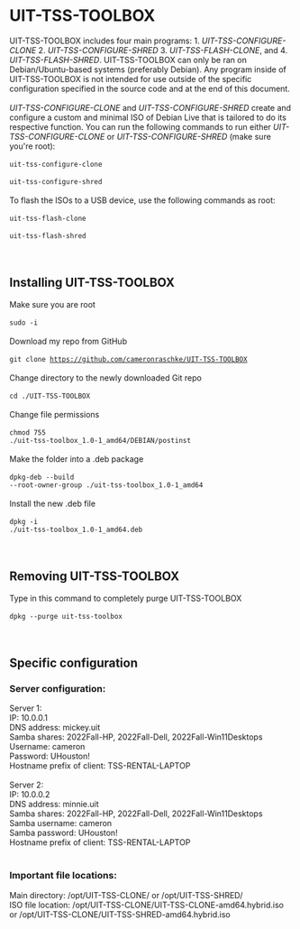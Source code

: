 # UIT-TSS-TOOLBOX
UIT-TSS-TOOLBOX includes four main programs: 1. _UIT-TSS-CONFIGURE-CLONE_ 2. _UIT-TSS-CONFIGURE-SHRED_ 3. _UIT-TSS-FLASH-CLONE_, and 4. _UIT-TSS-FLASH-SHRED_. UIT-TSS-TOOLBOX can only be ran on Debian/Ubuntu-based systems (preferably Debian). Any program inside of UIT-TSS-TOOLBOX is not intended for use outside of the specific configuration specified in the source code and at the end of this document.
<br />
<br />
_UIT-TSS-CONFIGURE-CLONE_ and _UIT-TSS-CONFIGURE-SHRED_ create and configure a custom and minimal ISO of Debian Live that is tailored to do its respective function. You can run the following commands to run either _UIT-TSS-CONFIGURE-CLONE_ or _UIT-TSS-CONFIGURE-SHRED_ (make sure you're root):
<br />
<br />
<code>uit-tss-configure-clone</code>
<br />
<br />
<code>uit-tss-configure-shred</code>
<br />
<br />
To flash the ISOs to a USB device, use the following commands as root:
<br />
<br />
<code>uit-tss-flash-clone</code>
<br />
<br />
<code>uit-tss-flash-shred</code>
<br />
<br />
<br />
## Installing UIT-TSS-TOOLBOX
Make sure you are root
<br />
<br />
<code>sudo -i</code>
<br />
<br />
Download my repo from GitHub
<br />
<br />
<code>git clone https://github.com/cameronraschke/UIT-TSS-TOOLBOX</code>
<br />
<br />
Change directory to the newly downloaded Git repo
<br />
<br />
<code>cd ./UIT-TSS-TOOLBOX</code>
<br />
<br />
Change file permissions
<br />
<br />
<code>chmod 755 ./uit-tss-toolbox_1.0-1_amd64/DEBIAN/postinst</code>
<br />
<br />
Make the folder into a .deb package
<br />
<br />
<code>dpkg-deb --build --root-owner-group ./uit-tss-toolbox_1.0-1_amd64</code>
<br />
<br />
Install the new .deb file
<br />
<br />
<code>dpkg -i ./uit-tss-toolbox_1.0-1_amd64.deb</code>
<br />
<br />
<br />
## Removing UIT-TSS-TOOLBOX
Type in this command to completely purge UIT-TSS-TOOLBOX
<br />
<br />
<code>dpkg --purge uit-tss-toolbox</code>
<br />
<br />
<br />
## Specific configuration
### Server configuration:
Server 1:\
IP: 10.0.0.1\
DNS address: mickey.uit\
Samba shares: 2022Fall-HP, 2022Fall-Dell, 2022Fall-Win11Desktops\
Username: cameron\
Password: UHouston!\
Hostname prefix of client: TSS-RENTAL-LAPTOP\
<br />
Server 2:\
IP: 10.0.0.2\
DNS address: minnie.uit\
Samba shares: 2022Fall-HP, 2022Fall-Dell, 2022Fall-Win11Desktops\
Samba username: cameron\
Samba password: UHouston!\
Hostname prefix of client: TSS-RENTAL-LAPTOP\
<br />
### Important file locations:
Main directory: /opt/UIT-TSS-CLONE/ or /opt/UIT-TSS-SHRED/\
ISO file location: /opt/UIT-TSS-CLONE/UIT-TSS-CLONE-amd64.hybrid.iso or /opt/UIT-TSS-CLONE/UIT-TSS-SHRED-amd64.hybrid.iso
